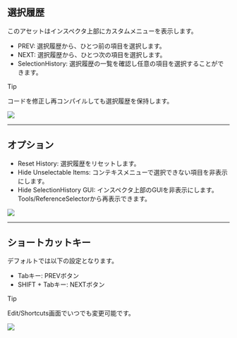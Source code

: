 ## 選択履歴

このアセットはインスペクタ上部にカスタムメニューを表示します。
- PREV: 選択履歴から、ひとつ前の項目を選択します。
- NEXT: 選択履歴から、ひとつ次の項目を選択します。
- SelectionHistory: 選択履歴の一覧を確認し任意の項目を選択することができます。

> [!TIP]
> コードを修正し再コンパイルしても選択履歴を保持します。

![](https://emptybraces.github.io/reference-selector/images/selection_history1.jpg)

---
## オプション 
- Reset History: 選択履歴をリセットします。
- Hide Unselectable Items: コンテキスメニューで選択できない項目を非表示にします。
- Hide SelectionHistory GUI: インスペクタ上部のGUIを非表示にします。Tools/ReferenceSelectorから再表示できます。

![](https://emptybraces.github.io/reference-selector/images/selection_history2.jpg)

---
## ショートカットキー

デフォルトでは以下の設定となります。

- Tabキー: PREVボタン
- SHIFT + Tabキー: NEXTボタン

> [!TIP]
> Edit/Shortcuts画面でいつでも変更可能です。

![](https://emptybraces.github.io/reference-selector/images/selection_history3.jpg)

